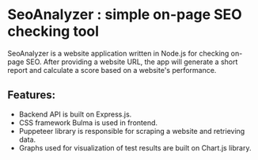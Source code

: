 # SeoAnalyzer : simple on-page SEO checking tool

SeoAnalyzer is a website application written in Node.js for checking on-page SEO. After providing a website URL, the app will generate a short report and calculate a score based on a website's performance.

## Features:
* Backend API is built on Express.js.
* CSS framework Bulma is used in frontend.
* Puppeteer library is responsible for scraping a website and retrieving data.
* Graphs used for visualization of test results are built on Chart.js library. 





